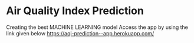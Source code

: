# Air Quality Index Prediction
Creating the best MACHINE LEARNING model 
Access the app by using the link given below
https://aqi-prediction--app.herokuapp.com/
